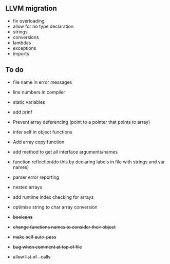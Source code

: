 ## LLVM migration

* fix overloading
* allow for no type declaration
* strings
* conversions
* lambdas
* exceptions
* imports

## To do

* file name in error messages
* line numbers in compiler
* static variables
* add prinf
* Prevent array deferencing (point to a pointer that points to array)
* infer self in object functions
* Add array copy function
* add method to get all interface arguments/names
* function reflection(do this by declaring labels in file with strings and var names)
* parser error reporting
* nested arrays
* add runtime index checking for arrays
* optimise string to char array conversion

* ~~booleans~~
* ~~change functions names to consider their object~~
* ~~make self auto-pass~~
* ~~bug when comment at top of file~~
* ~~allow list of . calls~~